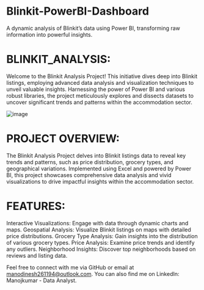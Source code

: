 # Blinkit-PowerBI-Dashboard
 A dynamic analysis of Blinkit’s data using Power BI, transforming raw information into powerful insights.

# BLINKIT_ANALYSIS:

Welcome to the Blinkit Analysis Project! This initiative dives deep into Blinkit listings, employing advanced data analysis and visualization techniques to unveil valuable insights. Harnessing the power of Power BI and various robust libraries, the project meticulously explores and dissects datasets to uncover significant trends and patterns within the accommodation sector.

![image](https://github.com/user-attachments/assets/c08d034f-3198-4ed4-b149-5182d4c7d18c)

# PROJECT OVERVIEW:

The Blinkit Analysis Project delves into Blinkit listings data to reveal key trends and patterns, such as price distribution, grocery types, and geographical variations. Implemented using Excel and powered by Power BI, this project showcases comprehensive data analysis and vivid visualizations to drive impactful insights within the accommodation sector.

# FEATURES:

Interactive Visualizations: Engage with data through dynamic charts and maps.
Geospatial Analysis: Visualize Blinkit listings on maps with detailed price distributions.
Grocery Type Analysis: Gain insights into the distribution of various grocery types.
Price Analysis: Examine price trends and identify any outliers.
Neighborhood Insights: Discover top neighborhoods based on reviews and listing data.

Feel free to connect with me via GitHub or email at manodinesh261194@outlook.com. You can also find me on LinkedIn: Manojkumar - Data Analyst.


